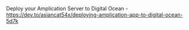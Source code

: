 Deploy your Amplication Server to Digital Ocean - https://dev.to/asiancat54x/deploying-amplication-app-to-digital-ocean-5d7k
